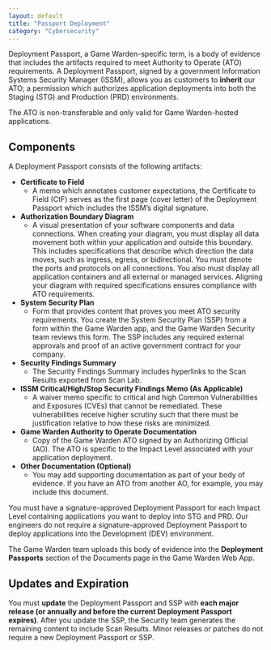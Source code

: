```yaml
---
layout: default
title: "Passport Deployment"
category: "Cybersecurity"
---
```


Deployment Passport, a Game Warden-specific term, is a body of evidence that includes the artifacts required to meet Authority to Operate (ATO) requirements. A Deployment Passport, signed by a government Information Systems Security Manager (ISSM), allows you as customers to **inherit** our ATO; a permission which authorizes application deployments into both the Staging (STG) and Production (PRD) environments.

The ATO is non-transferable and only valid for Game Warden-hosted applications.

## Components
A Deployment Passport consists of the following artifacts:
* **Certificate to Field**
  * A memo which annotates customer expectations, the Certificate to Field (CtF) serves as the first page (cover letter) of the Deployment Passport which includes the ISSM’s digital signature.
* **Authorization Boundary Diagram**
  * A visual presentation of your software components and data connections. When creating your diagram, you must display all data movement both within your application and outside this boundary. This includes specifications that describe which direction the data moves, such as ingress, egress, or bidirectional. You must denote the ports and protocols on all connections. You also must display all application containers and all external or managed services. Aligning your diagram with required specifications ensures compliance with ATO requirements. 
* **System Security Plan**
  * Form that provides content that proves you meet ATO security requirements. You create the System Security Plan (SSP) from a form within the Game Warden app, and the Game Warden Security team reviews this form. The SSP includes any required external approvals and proof of an active government contract for your company.
* **Security Findings Summary**
  * The Security Findings Summary includes hyperlinks to the Scan Results exported from Scan Lab.
* **ISSM Critical/High/Stop Security Findings Memo (As Applicable)**
  * A waiver memo specific to critical and high Common Vulnerabilities and Exposures (CVEs) that cannot be remediated. These vulnerabilities receive higher scrutiny such that there must be justification relative to how these risks are minimized.
* **Game Warden Authority to Operate Documentation**
  * Copy of the Game Warden ATO signed by an Authorizing Official (AO). The ATO is specific to the Impact Level associated with your application deployment.
* **Other Documentation (Optional)**
  * You may add supporting documentation as part of your body of evidence. If you have an ATO from another AO, for example, you may include this document.

You must have a signature-approved Deployment Passport for each Impact Level containing applications you want to deploy into STG and PRD. Our engineers do not require a signature-approved Deployment Passport to deploy applications into the Development (DEV) environment.

The Game Warden team uploads this body of evidence into the **Deployment Passports** section of the Documents page in the Game Warden Web App.

## Updates and Expiration
You must **update** the Deployment Passport and SSP with **each major release (or annually and before the current Deployment Passport expires)**. After you update the SSP, the Security team generates the remaining content to include Scan Results. Minor releases or patches do not require a new Deployment Passport or SSP.
